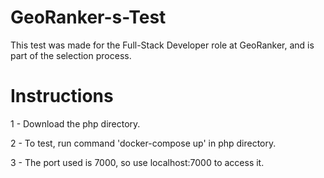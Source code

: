 # GeoRanker-s-Test
This test was made for the Full-Stack Developer role at GeoRanker, and is part of the selection process.

# Instructions

1 - Download the php directory.

2 - To test, run command 'docker-compose up' in php directory.

3 - The port used is 7000, so use localhost:7000 to access it.

